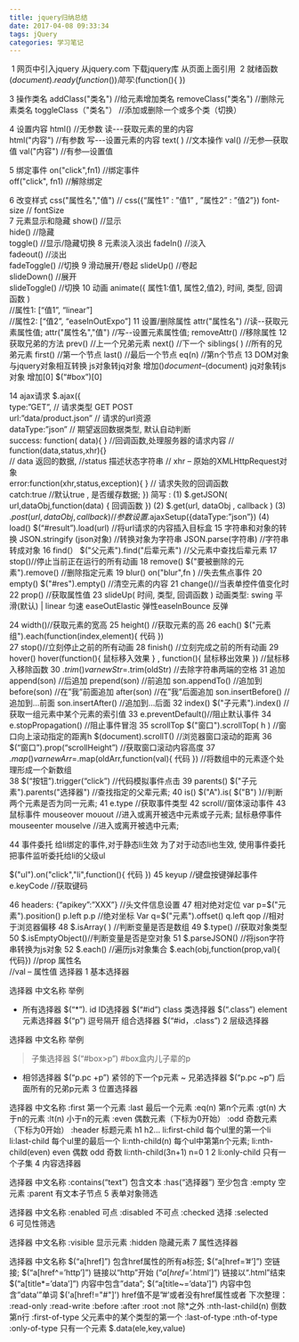 ```yaml
---
title: jquery归纳总结
date: 2017-04-08 09:33:34
tags: jQuery
categories: 学习笔记
---
```

​
1 网页中引入jquery
从jquery.com 下载jquery库
从页面上面引用 <script src='jquery.js'></script>
2 就绪函数
$(document).ready(function(){    })
简写:$(function(){  }) 

3 操作类名
addClass("类名")         //给元素增加类名 
removeClass("类名")     //删除元素类名 
toggleClass（"类名"）  //添加或删除一个或多个类（切换）

4 设置内容
html()            //无参数 读---获取元素的里的内容   
html("内容")     //有参数 写---设置元素的内容
text( )         //文本操作
val()          //无参—获取值 
val("内容")   //有参—设置值

5 绑定事件
on("click",fn1)   //绑定事件    
off("click", fn1)   //解除绑定 

6 改变样式
css("属性名","值")  // css({“属性1” : ”值1” , ”属性2” : ”值2”})
font-size           //  fontSize  
7 元素显示和隐藏
show()        //显示   
hide()        //隐藏   
toggle()      //显示/隐藏切换
8 元素淡入淡出
fadeIn()          //淡入  
fadeout()        //淡出  
fadeToggle()    //切换
9 滑动展开/卷起
slideUp()      //卷起    
slideDown()    //展开    
slideToggle()  //切换 
10 动画
animate({ 属性1:值1, 属性2,值2}, 时间, 类型, 回调函数 )      
     //属性1: [“值1”, “linear”]  
     //属性2: [“值2”, “easeInOutExpo”]
11 设置/删除属性
attr("属性名")          //读--获取元素属性值;
attr("属性名","值")    //写--设置元素属性值;
removeAttr()          //移除属性
12 获取兄弟的方法
prev()          //上一个兄弟元素
next()          //下一个
siblings( )     //所有的兄弟元素
first()         //第一个节点
last()          //最后一个节点
eq(n)           //第n个节点
13 DOM对象与jquery对象相互转换
js对象转jq对象 增加$() document–$(document)
jq对象转js对象 增加[0] $(“#box”)[0]

14 ajax请求
$.ajax({  
    type:”GET”,   // 请求类型 GET  POST  
    url:”data/product.json”   // 请求的url资源  
    dataType:”json”  // 期望返回数据类型, 默认自动判断  
    success: function( data){ }  //回调函数,处理服务器的请求内容
           // function(data,status,xhr){}  
                                // data  返回的数据,
                                //status  描述状态字符串
                                // xhr – 原始的XMLHttpRequest对象  
    error:function(xhr,status,exception){ }  // 请求失败的回调函数  
    catch:true //默认true , 是否缓存数据;
}) 
简写 :
(1)  $.getJSON( url,dataObj,function(data) { 回调函数 })
(2)  $.get(url,  dataObj , callback )
(3)  $.post(url,  dataObj, callback ) //参数设置$.ajaxSetup({dataType:”json”}) 
(4)  load()   $(“#result”).load(url)  //将url请求的内容插入目标盒 
15 字符串和对象的转换
JSON.stringify (json对象)  //转换对象为字符串 
JSON.parse(字符串)        //字符串转成对象
16 find(）
$("父元素").find("后辈元素")   //父元素中查找后辈元素
17 stop()//停止当前正在运行的所有动画
18 remove()
$("要被删除的元素").remove()    //删除指定元素
19 blur()
on("blur",fn )   //失去焦点事件
20 empty()
$("#res").empty()   //清空元素的内容
21 change()//当表单控件值变化时
22 prop() //获取属性值
23 slideUp( 时间, 类型, 回调函数 )
动画类型: swing 平滑(默认) | linear 匀速 easeOutElastic 弹性easeInBounce 反弹

24 width()//获取元素的宽高
25 height() //获取元素的高
26 each()
$("元素组").each(function(index,element){ 代码 })  
27 stop()//立刻停止之前的所有动画
28 finish() //立刻完成之前的所有动画
29 hover()
hover(function(){ 鼠标移入效果 } , function(){ 鼠标移出效果 })   //鼠标移入移除函数 
30 $.trim()
var newStr=$.trim(oldStr) //去除字符串两端的空格
31 追加
append(son)         //后追加
prepend(son)        //前追加
son.appendTo()      //追加到
before(son)         //在”我”前面追加
after(son)          //在”我”后面追加
son.insertBefore()  //追加到…前面
son.insertAfter()   //追加到…后面
32 index()
$("子元素").index() //获取一组元素中某个元素的索引值 
33 e.preventDefault()//阻止默认事件
34 e.stopPropagation() //阻止事件冒泡
35 scrollTop
$("窗口").scrollTop( h ) //窗口向上滚动指定的距离h
$(document).scrollT()  //浏览器窗口滚动的距离
36 $(“窗口”).prop(“scrollHeight”) //获取窗口滚动内容高度
37 $.map()
var newArr=$.map(oldArr,function(val){  代码  }) //将数组中的元素逐个处理形成一个新数组  
38 $(“按钮”).trigger(“click”) //代码模拟事件点击
39 parents()
$("子元素").parents("选择器")  //查找指定的父辈元素;
40 is()
$("A").is( $("B") )//判断两个元素是否为同一元素;
41 e.type //获取事件类型
42 scroll//窗体滚动事件
43 鼠标事件
mouseover mouout //进入或离开被选中元素或子元素; 鼠标悬停事件
mouseenter mouselve //进入或离开被选中元素;

44 事件委托
给li绑定的事件,对于静态li生效
为了对于动态li也生效, 使用事件委托
把事件监听委托给li的父级ul

$("ul").on("click","li",function(){ 代码 })
45 keyup
//键盘按键弹起事件
e.keyCode //获取键码

46 headers: {“apikey”:”XXX”} //头文件信息设置
47 相对绝对定位
var p=$("元素").position() 
p.left  p.p   //绝对坐标 
Var q=$("元素").offset()
q.left   qop  //相对于浏览器偏移 
48 $.isArray( ) //判断变量是否是数组
49 $.type() //获取对象类型
50 $.isEmptyObject()//判断变量是否是空对象
51 $.parseJSON() //将json字符串转换为js对象
52 $.each()
//遍历js对象集合
$.each(obj,function(prop,val){ 代码})
//prop 属性名  
//val – 属性值
选择器
1 基本选择器

选择器	中文名称	举例
*	所有选择器	$(“*”).
id	ID选择器	$(“#id”)
class	类选择器	$(“.class”)
element	元素选择器	$(“p”)
逗号隔开	组合选择器	$(“#id，.class”)
2 层级选择器

选择器	中文名称	举例
>	子集选择器	$(“#box>p”) #box盒内儿子辈的p
+	相邻选择器	$(“p.pc +p”) 紧邻的下一个p元素
~	兄弟选择器	$(“p.pc ~p”) 后面所有的兄弟p元素
3 位置选择器

选择器	中文名称
:first	第一个元素
:last	最后一个元素
:eq(n)	第n个元素
:gt(n)	大于n的元素
:lt(n)	小于n的元素
:even	偶数元素（下标为0开始）
:odd	奇数元素（下标为0开始）
:header	标题元素 h1 h2…
li:first-child	每个ul里的第一个li
li:last-child	每个ul里的最后一个
li:nth-child(n)	每个ul中第第n个元素;
li:nth-child(even)	even 偶数 odd 奇数
li:nth-child(3n+1)	n=0 1 2
li:only-child	只有一个子集
4 内容选择器

选择器	中文名称
:contains(“text”)	包含文本
:has(“选择器”)	至少包含
:empty	空元素
:parent	有文本子节点
5 表单对象筛选

选择器	中文名称
:enabled	可点
:disabled	不可点
:checked	选择
:selected	
6 可见性筛选

选择器	中文名称
:visible	显示元素
:hidden	隐藏元素
7 属性选择器

选择器	中文名称
$(“a[href]”)	包含href属性的所有a标签;
$(“a[href=’#’]”)	空链接;
$(“a[href^=’http’]”)	链接以“http”开始
$(“a[href$=’.html’]”)	链接以“.html”结束
$(“a[title*=’data’]”)	内容中包含”data”;
$(“a[title~=’data’]”)	内容中包含”data’”单词
$('a[href!="#"]')	href值不是”#’或者没有href属性或者
下次整理：
:read-only
:read-write
:before
:after
:root
:not 除*之外
:nth-last-child(n) 倒数第n行
:first-of-type 父元素中的某个类型的第一个
:last-of-type
:nth-of-type
:only-of-type 只有一个元素
$.data(ele,key,value)

​